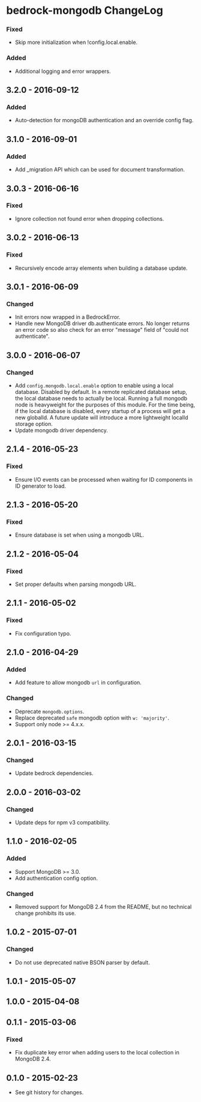 # bedrock-mongodb ChangeLog

### Fixed
- Skip more initialization when !config.local.enable.

### Added
- Additional logging and error wrappers.

## 3.2.0 - 2016-09-12

### Added
- Auto-detection for mongoDB authentication and an override config flag.

## 3.1.0 - 2016-09-01

### Added
- Add \_migration API which can be used for document transformation.

## 3.0.3 - 2016-06-16

### Fixed
- Ignore collection not found error when dropping collections.

## 3.0.2 - 2016-06-13

### Fixed
- Recursively encode array elements when building a database update.

## 3.0.1 - 2016-06-09

### Changed
- Init errors now wrapped in a BedrockError.
- Handle new MongoDB driver db.authenticate errors. No longer returns an error
  code so also check for an error "message" field of "could not authenticate".

## 3.0.0 - 2016-06-07

### Changed
- Add `config.mongodb.local.enable` option to enable using a local database.
  Disabled by default. In a remote replicated database setup, the local
  database needs to actually be local. Running a full mongodb node is
  heavyweight for the purposes of this module. For the time being, if the local
  database is disabled, every startup of a process will get a new globalId.  A
  future update will introduce a more lightweight localId storage option.
- Update mongodb driver dependency.

## 2.1.4 - 2016-05-23

### Fixed
- Ensure I/O events can be processed when waiting for ID
  components in ID generator to load.

## 2.1.3 - 2016-05-20

### Fixed
- Ensure database is set when using a mongodb URL.

## 2.1.2 - 2016-05-04

### Fixed
- Set proper defaults when parsing mongodb URL.

## 2.1.1 - 2016-05-02

### Fixed
- Fix configuration typo.

## 2.1.0 - 2016-04-29

### Added
- Add feature to allow mongodb `url` in configuration.

### Changed
- Deprecate `mongodb.options`.
- Replace deprecated `safe` mongodb option with `w: 'majority'`.
- Support only node >= 4.x.x.

## 2.0.1 - 2016-03-15

### Changed
- Update bedrock dependencies.

## 2.0.0 - 2016-03-02

### Changed
- Update deps for npm v3 compatibility.

## 1.1.0 - 2016-02-05

### Added
- Support MongoDB >= 3.0.
- Add authentication config option.

### Changed
- Removed support for MongoDB 2.4 from the README, but no technical change
  prohibits its use.

## 1.0.2 - 2015-07-01

### Changed
- Do not use deprecated native BSON parser by default.

## 1.0.1 - 2015-05-07

## 1.0.0 - 2015-04-08

## 0.1.1 - 2015-03-06

### Fixed
- Fix duplicate key error when adding users to the local collection in
  MongoDB 2.4.

## 0.1.0 - 2015-02-23

- See git history for changes.
